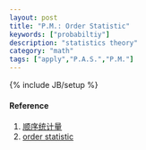 ```yaml
---
layout: post
title: "P.M.: Order Statistic"
keywords: ["probabiltiy"]
description: "statistics theory"
category: "math"
tags: ["apply","P.A.S.","P.M."]
---
```

{% include JB/setup %}

#### Reference
1. [顺序统计量](https://wenku.baidu.com/view/8bce28937e192279168884868762caaedc33ba71.html)
2. [order statistic](https://www2.stat.duke.edu/courses/Spring12/sta104.1/Lectures/Lec15.pdf)
